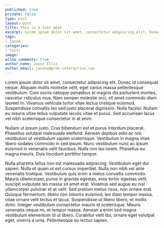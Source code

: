 ```yaml
---
published: true
private: false
type: post
layout: post
title: This is a test post
excerpt: Lorem ipsum dolor sit amet, consectetur adipiscing elit. Donec id consequat neque. Aliquam mollis molestie velit, eget varius massa pellentesque vestibulum.
tags:
- Ipsum
categories:
- Tests
image:
allow_comments: true
author_name: Jason Ellis
author_email: jasone@grok-interactive.com
---
```


Lorem ipsum dolor sit amet, consectetur adipiscing elit. Donec id consequat neque. Aliquam mollis molestie velit, eget varius massa pellentesque vestibulum. Cum sociis natoque penatibus et magnis dis parturient montes, nascetur ridiculus mus. Nam semper molestie orci, sit amet commodo diam laoreet in. Vivamus vehicula tortor vitae lectus tristique euismod. Suspendisse convallis leo sed justo placerat dignissim. Nulla facilisi. Nullam eu mauris vitae tellus vulputate iaculis vitae et purus. Sed accumsan lacus vel nibh scelerisque consectetur in at enim.

Nullam ut ipsum justo. Cras bibendum est et purus interdum placerat. Phasellus volutpat malesuada eleifend. Aenean dapibus odio ac nisi vestibulum ut vestibulum sapien scelerisque. Vestibulum in magna vitae libero sodales commodo in sed ipsum. Nunc vestibulum nunc ac ipsum euismod in venenatis velit faucibus. Nulla non leo lorem. Phasellus eu magna mauris. Duis tincidunt porttitor tempor.

Nulla pharetra tellus non est malesuada adipiscing. Vestibulum eget dui sapien. Nulla et quam ut est cursus imperdiet. Nulla non nibh vel ante venenatis tristique. Vestibulum quis enim a metus convallis commodo. Mauris ullamcorper, purus in gravida egestas, eros tortor egestas velit, suscipit vulputate leo massa sit amet erat. Vivamus sed augue eu nisl ullamcorper pulvinar et at velit. Sed pretium metus risus, non ornare erat. Quisque fermentum, libero non lobortis euismod, leo diam tempor massa, vitae ornare velit lectus et lacus. Suspendisse ut libero libero, et mollis dolor. Integer vestibulum consectetur mauris id scelerisque. Mauris venenatis neque mi, et tempor massa. Aenean a enim sed magna vestibulum elementum id ut libero. Curabitur velit dui, ornare eget volutpat eget, viverra a urna. Pellentesque eu lectus sapien.